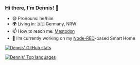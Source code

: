 ### Hi there, I'm Dennis! 👋

- 😄 Pronouns: he/him
- 🌍 Living in: 🇩🇪 Germany, NRW
- 📫 How to reach me: [Mastodon](https://nrw.social/@dennis)
- 🔭 I’m currently working on my [Node-RED](https://github.com/node-red/node-red)-based Smart Home

[![Dennis' GitHub stats](https://github-readme-stats.vercel.app/api?username=Dennis14e&show_icons=true&count_private=true)](https://github.com/anuraghazra/github-readme-stats)

[![Dennis' Top languages](https://github-readme-stats.vercel.app/api/top-langs/?username=Dennis14e&layout=compact)](https://github.com/anuraghazra/github-readme-stats)
